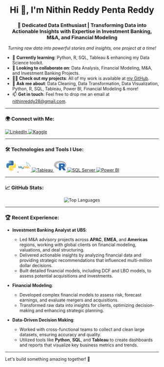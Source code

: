 <h1 align="center">Hi 👋, I'm Nithin Reddy Penta Reddy</h1>
<h3 align="center">🚀 Dedicated Data Enthusiast | Transforming Data into Actionable Insights with Expertise in Investment Banking, M&A, and Financial Modeling</h3>

<p align="center">
  <i>Turning raw data into powerful stories and insights, one project at a time!</i>
</p>

- 🌱 **Currently learning**: Python, R, SQL, Tableau & enhancing my Data Science toolkit.
- 👯 **Looking to collaborate on**: Data Analysis, Financial Modeling, M&A, and Investment Banking Projects.
- 👨‍💻 **Check out my projects**: All of my work is available at [my GitHub](https://github.com/nithinreddyp28).
- 💬 **Ask me about**: Data Cleaning, Data Transformation, Data Visualization, Python, R, SQL, Tableau, Power BI, Financial Modeling & more!
- 📫 **Get in touch**: Feel free to drop me an email at [nithinreddy28@gmail.com](mailto:nithinreddy28@gmail.com).

---

### 🌍 Connect with Me:
<p align="left">
  <a href="https://linkedin.com/in/nithin-reddy-penta-reddy-32093bb9/" target="blank">
    <img align="center" src="https://raw.githubusercontent.com/rahuldkjain/github-profile-readme-generator/master/src/images/icons/Social/linked-in-alt.svg" alt="LinkedIn" height="30" width="40" />
  </a>
  <a href="https://kaggle.com/nithinreddy28" target="blank">
    <img align="center" src="https://raw.githubusercontent.com/rahuldkjain/github-profile-readme-generator/master/src/images/icons/Social/kaggle.svg" alt="Kaggle" height="30" width="40" />
  </a>
</p>

---

### 🛠️ Technologies and Tools I Use:
<p align="left">
  <a href="https://www.python.org" target="_blank">
    <img src="https://raw.githubusercontent.com/devicons/devicon/master/icons/python/python-original.svg" alt="Python" width="40" height="40" />
  </a>
  <a href="https://www.mysql.com/" target="_blank">
    <img src="https://raw.githubusercontent.com/devicons/devicon/master/icons/mysql/mysql-original-wordmark.svg" alt="MySQL" width="40" height="40" />
  </a>
  <a href="https://www.tableau.com" target="_blank">
    <img src="https://raw.githubusercontent.com/devicons/devicon/master/icons/tableau/tableau-original-wordmark.svg" alt="Tableau" width="40" height="40" />
  </a>
  <a href="https://www.r-project.org" target="_blank">
    <img src="https://raw.githubusercontent.com/devicons/devicon/master/icons/r/r-original.svg" alt="R" width="40" height="40" />
  </a>
  <a href="https://www.microsoft.com/en-us/sql-server" target="_blank">
    <img src="https://www.svgrepo.com/show/303229/microsoft-sql-server-logo.svg" alt="SQL Server" width="40" height="40" />
  </a>
  <a href="https://www.microsoft.com/en-us/powerbi" target="_blank">
    <img src="https://upload.wikimedia.org/wikipedia/commons/a/a8/Power_BI_Logo_2022.svg" alt="Power BI" width="40" height="40" />
  </a>
</p>

---

### 📈 GitHub Stats:
<p align="center">
  <img src="https://github-readme-stats.vercel.app/api/top-langs?username=nithinreddyp28&show_icons=true&locale=en&layout=compact" alt="Top Languages" />
</p>

---

### 🏆 Recent Experience:
- **Investment Banking Analyst at UBS**: 
   - Led M&A advisory projects across **APAC**, **EMEA**, and **Americas** regions, working with global clients on financial modeling, valuations, and deal structuring.
   - Delivered actionable insights by analyzing financial data and providing strategic recommendations that influenced multi-million dollar decisions.
   - Built detailed financial models, including DCF and LBO models, to assess potential acquisitions and investments.

- **Financial Modeling**: 
   - Developed complex financial models to assess risk, forecast earnings, and evaluate mergers and acquisitions.
   - Transformed raw data into insights for clients, optimizing decision-making and enhancing strategic planning.

- **Data-Driven Decision Making**: 
   - Worked with cross-functional teams to collect and clean large datasets, ensuring accuracy and quality.
   - Utilized tools like **Python**, **SQL**, and **Tableau** to create dashboards and reports that visualize key business metrics and trends.

---

Let's build something amazing together! 🚀
